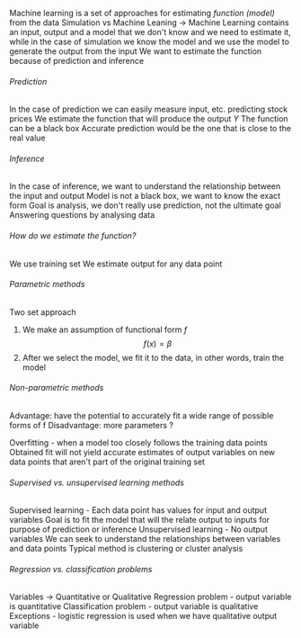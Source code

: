 Machine learning is a set of approaches for estimating *function (model)* from the data
Simulation vs Machine Leaning -> Machine Learning contains an input, output and a model that we don't know and we need to estimate it, while in the case of simulation we know the model and we use the model to generate the output from the input
We want to estimate the function because of prediction and inference

###### Prediction
In the case of prediction we can easily measure input, etc. predicting stock prices
We estimate the function that will produce the output *Y*
The function can be a black box
Accurate prediction would be the one that is close to the real value

###### Inference
In the case of inference, we want to understand the relationship between the input and output
Model is not a black box, we want to know the exact form
Goal is analysis, we don't really use prediction, not the ultimate goal
Answering questions by analysing data

###### How do we estimate the function?
We use training set
We estimate output for any data point

###### Parametric methods
Two set approach
1. We make an assumption of functional form *f*$$f(x) = β$$
2. After we select the model, we fit it to the data, in other words, train the model
###### Non-parametric methods
Advantage: have the potential to accurately fit a wide range of possible forms of f
Disadvantage: more parameters ?

Overfitting - when a model too closely follows the training data points
Obtained fit will not yield accurate estimates of output variables on new data points that aren't part of the original training set

###### Supervised vs. unsupervised learning methods
Supervised learning - Each data point has values for input and output variables
Goal is to fit the model that will the relate output to inputs for purpose of prediction or inference
Unsupervised learning - No output variables
We can seek to understand the relationships between variables and data points
Typical method is clustering or cluster analysis
###### Regression vs. classification problems
Variables -> Quantitative or Qualitative
Regression problem - output variable is quantitative
Classification problem - output variable is qualitative
Exceptions - logistic regression is used when we have qualitative output variable